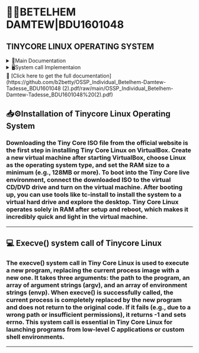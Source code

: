 # 👩‍💻BETELHEM DAMTEW|BDU1601048
##  TINYCORE LINUX OPERATING SYSTEM 
<details>
  <summary>📜Main Documentation</summary>
   <details>
  <summary> Introduction</summary>
    <details>
      <summary> What is Tinycore LInux</summary>
  🖍  A lightweight, minimalist Linux distribution built for low-resource platforms is called Tiny Core Linux. There are several versions of it, the smallest of which is only around 11 MB in size. Despite its small size, Tiny Core offers a modular, adaptable framework that allows customers to add just the functions and apps they require. It is perfect for embedded devices, system recovery, and understanding Linux internals because it boots up rapidly and runs exclusively in RAM. Advanced users that desire complete control over their surroundings are the ideal candidates for Tiny Core.<br>
  🖍  Tiny Core Linux is a notable example of efficiency and minimalism in the history of operating systems. Tiny Core Linux, a lightweight distribution created with the idea that "less is more," aims to offer a flexible and useful computing environment with the least amount of system resources. Because its basic system is only a few gigabytes in size, it is especially well-suited for embedded devices, older technology, and users who value simplicity and speed above bloat.<br>
    </details>
<details>
  <summary>Key Characteristics of Tiny Core Linux</summary>

  ### 1. 🎨 Minimalist Design
Tiny Core Linux is designed to be extremely lightweight, with the core version typically around **16 MB**. This minimalism allows for quick boot times and efficient use of system resources.

### 2. Modular Architecture
By default, the operating system only contains necessary parts. By adding extra software packages, users can personalize their installs and create a customized computing experience.

### 3. Several Versions 📦
There are three primary editions of Tiny Core Linux:
- **Core**: CLI exclusively; no graphical user interface.
**TinyCore**: Contains simple programs and a lightweight GUI (FLWM).
**CorePlus**: Provides additional drivers and wireless networking capability.

### 4. 🧠 RAM-Based Operation
Tiny Core Linux runs primarily in **RAM**, which allows for fast access to files and applications.  
This design choice enhances performance and makes it suitable for systems with limited storage capacity.

### 5. ⚡ Fast Boot Time
The operating system is optimized for quick booting, making it ideal for users who need to get up and running rapidly.  
It can boot from various media, including **USB drives, CDs, and network sources**.

### 6. 🪟 Lightweight User Interface
The default window manager, **FLWM (Fast, Light Window Manager)**, is simple and efficient.  
It provides a user-friendly graphical interface without consuming excessive system resources.

### 7. 📦 Package Management System (TCZ)
Tiny Core Linux utilizes a unique package management system called **TCZ (Tiny Core Zinc)**.  
Users can easily download and install additional software packages from the official repositories.ensuring compatibility with the core system.
</details> 
</details>
  <details>
    <summary>Objectives</summary>
    
  ##  🎯 The objectives of Tiny Core Linux

 The following main goals guided the development of Tiny Core Linux:

 ### 1. ⚡ Low Resource Consumption
 to offer a completely functional operating system that can operate effectively with as little as 46 MB of RAM and very little hardware.

 ### 2. Customization and Modularity
 to provide a modular design that enables users to construct their own system by adding just the necessary apps and components.

 ### 3. 💾 Execution Based on RAM
 to operate fully in RAM, allowing for incredibly fast boot times, rapid performance, and the prevention of host system modifications unless specifically instructed.

 ### 4. 🧩 Control and Simplicity
 to remove extraneous bloat for a clean computing environment and to allow users total control over what is installed and operating on their PCs.

 ### 5. 💡Value of Education
 to act as a learning aid for Linux users who wish to gain a detailed understanding of the inner workings of an operating system and system setup.

 ### 6.  🔄portability.
 It is ideal for safe portable computing, recovery, and troubleshooting since it enables users to carry their operating system on a USB stick and boot it anywhere.

 ### 7. 🛠️ Adaptable Use Cases
 to facilitate a range of use cases, including as operating virtual computers or lightweight containers, resurrecting outdated hardware, and developing embedded systems.
  </details>
  <details>
    <summary>Requirement</summary>
    
## 🖥️ Hardware & Software Requirements for Tiny Core Linux

Tiny Core Linux (TCore) is an ultra-lightweight Linux distribution designed to run efficiently on low-resource or legacy hardware. Below are its hardware and software requirements, categorized by version.

---

### 🔧 1. Minimum & Recommended Hardware Requirements

#### A. Core (Minimal CLI Edition)

- **CPU**: Intel/AMD i486 or compatible (x86 32-bit)
- **RAM**:
  - Minimum: 46 MB (for CLI boot)
  - Recommended: 64 MB
- **Storage**:
  - ISO Size: ~11 MB
  - Frugal Install: 16–32 MB
  - Persistent Storage: 50+ MB (for extensions)
- **Graphics**: No GUI (text mode only)
- **Boot Options**: CD, USB, HDD, PXE (network boot)

#### B. TinyCore (GUI with FLWM)

- **CPU**: Intel/AMD i486 or compatible (x86 32-bit)
- **RAM**:
  - Minimum: 64 MB (barely usable)
  - Recommended: 128 MB (smooth experience)
- **Storage**:
  - ISO Size: ~16 MB
  - Frugal Install: 32–64 MB
  - Persistent Storage: 100+ MB
- **Graphics**:
  - Minimum: 640×480 (VESA-compatible)
  - Recommended: 800×600 or higher
- **Boot Options**: CD, USB, HDD, PXE

#### C. CorePlus (With Wi-Fi & Additional Tools)

- **CPU**: Intel/AMD i486 or compatible (x86 32-bit)
- **RAM**:
  - Minimum: 128 MB
  - Recommended: 256 MB
- **Storage**:
  - ISO Size: ~106 MB
  - Frugal Install: 200+ MB
  - Persistent Storage: 500 MB–1 GB
- **Graphics**:
  - Multiple window managers supported: FLWM, JWM, IceWM
  - Recommended Resolution: 1024×768
- **Boot Options**: CD, USB, HDD, PXE

---

### 📋 2. Detailed Hardware Requirements

#### 🔹 CPU
- Minimum: Intel/AMD i486 (x86 32-bit)
- Recommended: Pentium III or newer
- 64-bit Version: Requires x86_64 CPU

#### 🔹 Memory (RAM)
- **Core (CLI only)**:
  - Min: 46 MB
  - Rec: 64 MB
- **TinyCore (GUI)**:
  - Min: 64 MB
  - Rec: 128 MB
- **CorePlus**:
  - Min: 128 MB
  - Rec: 256 MB
- **Modern Browsers**:
  - Recommended: 512 MB – 1 GB

#### 🔹 Storage
- **Core (CLI)**:
  - ISO: ~11 MB
  - Install: 16–32 MB
- **TinyCore (GUI)**:
  - ISO: ~16 MB
  - Install: 32–64 MB
- **CorePlus**:
  - ISO: ~106 MB
  - Install: 200+ MB
- **Persistent Storage**: 500 MB – 1 GB (for apps/extensions)

#### 🔹 Graphics
- Minimum: VESA-compatible (640×480)
- Recommended: 800×600 or 1024×768
- Supported GUIs: FLWM (default), JWM, IceWM

#### 🔹 Peripherals
- **USB Port**: Required for USB boot
- **Optical Drive**: Required for CD/DVD boot
- **PXE Support**: Available for network booting

#### 🔹 Internet Connection
- Required for:
  - Downloading extensions
  - Software updates
- Offline Install: Possible, but limited without extensions

---

### 💻 3. Software Requirements

#### 🔸 ISO File (Choose One)

- Core (CLI only): ~11 MB
- TinyCore (GUI): ~16 MB
- CorePlus (Wi-Fi & tools): ~106 MB
- Pure 64 (x86_64 version): ~20 MB

#### 🔸 USB Creation Tools

- **Windows**: Rufus, BalenaEtcher
- **Linux**: `dd`, UNetbootin, BalenaEtcher
- **macOS**: BalenaEtcher, Terminal (`dd`)

#### 🔸 CD/DVD Burning Tools

- **Windows**: ImgBurn, CDBurnerXP
- **Linux**: Brasero, K3b, `wodim`
- **macOS**: Disk Utility

#### 🔸 BIOS/UEFI Settings

- Legacy BIOS: Must support USB/CD boot
- UEFI: Supported in some versions (check ISO compatibility)

#### 🔸 Optional Post-Installation Software

- **Browsers**: Dillo (lightweight), Firefox, Chromium
- **Office Tools**: AbiWord, Gnumeric
- **Multimedia**: VLC, MPlayer, Audacious
- **Development**: GCC, Python, Git
- **Networking**: Dropbear (SSH), `wpa_supplicant` (Wi-Fi)

---

### 💡 Note:
If running on bare metal (direct hardware install):
- No host OS is needed.
- Ensure BIOS is configured to boot from your installation media.

  </details>
  <details>
    <summary>Installation steps</summary>
    
## 📥 Installation of Tiny Core Linux Using VMware Workstation

This document provides a detailed, step-by-step guide to installing **Tiny Core Linux** on a virtual machine using **VMware Workstation**. This setup is ideal for testing, learning, or running lightweight Linux systems without affecting your main OS.

---

### 🧰 Prerequisites

Before beginning, make sure you have the following:

* **VMware Workstation** installed on your host machine
* **Tiny Core Linux ISO file** (Download from: [http://www.tinycorelinux.net/](http://www.tinycorelinux.net/))
* Minimum hardware resources:

  * 64 MB RAM (128 MB recommended)
  * 200 MB disk space
  * x86-compatible CPU

---

### 🧱 Step-by-Step Installation

#### 1. **Create a New Virtual Machine**

* Open **VMware Workstation**
* Click **"Create a New Virtual Machine"**
* Choose **Typical (recommended)**
* Click **Next**

#### 2. **Select Installation Media**

* Choose **"Installer disc image file (iso):"**
* Click **Browse** and select your downloaded **Tiny Core ISO**
* Click **Next**

#### 3. **Guest Operating System**

* Select **Linux** as the guest OS
* Choose **Other Linux 5.x or later kernel (32-bit)** or **64-bit** if using CorePure64
* Click **Next**

#### 4. **Name the Virtual Machine**

* Enter a name like `TinyCore_VM`
* Choose a location to save the VM files
* Click **Next**

#### 5. **Specify Disk Capacity**

* Enter **2 GB** (or more if needed)
* Select **Store virtual disk as a single file**
* Click **Next**

#### 6. **Customize Hardware (Optional)**

* Click **Customize Hardware...**
* Adjust the following settings:

  * **Memory**: Set to at least 128 MB
  * **Network Adapter**: NAT or Bridged (depending on your network setup)
* Click **Close** → **Finish**

#### 7. **Power On the Virtual Machine**

* Start the virtual machine
* Tiny Core boot menu appears:

  * Choose **"Boot TinyCore"** for GUI
  * Or choose **Core** for CLI version

#### 8. **Install to Virtual Disk (Optional)**

* Once booted into the desktop:

  * Open **Apps**
  * Search for `tc-install` and install it
  * Run **tc-install**
  * Follow the guided steps:

    * Select installation drive
    * Choose formatting options
    * Set bootloader (e.g., extlinux)

#### 9. **Reboot Without ISO**

* After installation completes:

  * Shut down the VM
  * Go to VM settings → **CD/DVD**
  * Uncheck "Connect at power on" or remove the ISO
* Power on the VM again

You now have a fully installed Tiny Core Linux VM!

---

### ✅ Post-Installation Tips

* Use **Apps** to install essential software
* Configure persistence for saving changes
* Explore different window managers or terminal tools

For more, visit the [Tiny Core Linux Wiki](http://wiki.tinycorelinux.net/).

  </details>
  <details>
    <summary>Issues</summary>
     
## 🐧 TinyCore Linux Installation Issues

While attempting to install TinyCore Linux, I encountered several issues. One notable problem was related to system BIOS settings.

### ⚠️ Issue Example

❌ An error occurred during the installation process because **Intel VT-x (Virtualization Technology)** was disabled in the BIOS settings of my PC. This feature is often required for proper virtualization support, and its absence can cause installation failures or performance issues.
    
  </details>
  <details>
    <summary>Solution</summary>

## ✅ Solution to Installation Issue

As mentioned earlier, I encountered an issue while installing **Tiny Core Linux** on my PC.  
The installation failed because **Intel VT-x** was disabled in my BIOS settings.

### 🛠️ How I Solved It:
To resolve the problem, I took the following steps:

1. Researched the issue on various tech forums and documentation.
2. Rebooted my PC and entered the **BIOS/UEFI settings**.
3. Navigated to the **CPU/Virtualization** section.
4. Enabled the setting called **Intel VT-x (Virtualization Technology)**.
5. Saved the changes and rebooted the system.
6. Retried the installation, and it completed successfully.

> 🔁 Tip: If you're using AMD instead of Intel, look for the setting named **AMD-V**.

    
  </details>
  <details>
    <summary>Filesystem</summary>

# Supported Filesystems in Tiny Core Linux

Tiny Core Linux supports multiple filesystems for flexibility and cross-platform compatibility. Below is a list of supported filesystems and their use cases:

---

### 1. **NTFS**
- Support: Enabled via the `ntfs-3g` package (userspace driver).
- Why: Compatibility with Windows systems for data sharing/access.
  
---

### 2. **FAT32**
- Support: Built into the kernel (native support).
- Why: Universal compatibility for USB drives and portable devices.

---

### 3. **exFAT**
- Support: Requires packages `exfat-utils` and `fuse-exfat`.
- Why: Ideal for large external drives (avoids FAT32's 4GB file limit).

---

### 4. **ext4**
- Support: Native and fully supported.
- Why: Default for Linux systems; reliable, journaled, and fast.

---

### 5. **Btrfs**
- Support: Enabled via kernel modules.
- Why: Advanced features like snapshots and compression (complex setups).

---

### 6. **ZFS**
- Support: Requires third-party modules (not included by default).
- Why: Large volume management and redundancy (not typical for Tiny Core).

---

### 7. **HFS+**
- Support: Read-only via kernel modules; read/write needs extra tools.
- Why: macOS interoperability (limited use cases).

---

### 8. **APFS**
- Support: Experimental drivers only (limited/no native support).
- Why: Proprietary Apple filesystem (rarely used outside macOS).

---

## Notes
- **Persistence**: Use `filetool.sh` to back up configurations (e.g., `mydata.tgz`).  
- **Extensions**: Install filesystem tools via `.tcz` packages (e.g., `ntfs-3g.tcz`).  
- **Boot Options**: Specify persistence locations in boot config (e.g., `tce=UUID`).  

**Recommendations**:  
- Use **ext4** for internal Linux-native storage.  
- Use **FAT32/NTFS/exFAT** for cross-platform USB drives.  
- Avoid **ZFS/APFS** unless required (complexity/minimal support).
  
  </details>
  <details>
    <summary>Advantage and Disadvantage</summary>
    <details>
      <summary>🗂Advantage</summary>
      

 ## Advantages ✅

### 1. **Ultra-Lightweight**
   - **Size**: Base system is ~10–16 MB (Core/TinyCore editions), ideal for legacy hardware or embedded systems.
   - **RAM Usage**: Runs entirely in RAM for blazing-fast performance (configurable).

### 2. **Persistence Control**
   - **Selective Saving**: Use `filetool.sh` to back up only essential data (e.g., `mydata.tgz`).
   - **Temporary Sessions**: Run statelessly for security or testing (no data retained post-reboot).

### 3. **Modular Design**
   - **Extensions (`.tcz`)**: Install software on-demand, keeping the base system clean.
   - **Customizability**: Build a tailored OS with only the packages you need.

### 4. **Fast Boot Times**
   - Boots in seconds due to its small footprint and in-memory operation.

### 5. **Low Hardware Requirements**
   - Works on systems as old as 486 CPUs with 48 MB RAM (Core edition).

### 6. **Security**
   - Reduced attack surface due to minimal pre-installed services.

### 7. **Community & Flexibility**
   - Active community support for niche use cases.
   - Supports multiple filesystems (ext4, NTFS, Btrfs, etc.).

---
</details>
<details>
<summary>❌❌Disadvantages </summary>

### 1. **Steep Learning Curve**
   - Requires Linux expertise for setup, persistence, and troubleshooting.
   - No GUI package manager by default (relies on command-line tools like `tce-ab`).

### 2. **Limited Pre-Installed Software**
   - Even basic tools (e.g., text editors, browsers) must be added via extensions.

### 3. **Manual Persistence Management**
   - Risk of data loss if changes are not explicitly backed up before shutdown.

### 4. **Resource Trade-Offs**
   - Running in RAM consumes memory, which can limit usability on very low-RAM systems when extensions are loaded.

### 5. **Hardware Compatibility**
   - Limited driver support for newer hardware (e.g., Wi-Fi cards, GPUs).

### 6. **Community Size**
   - Smaller community compared to mainstream distros (e.g., Ubuntu), leading to fewer pre-built solutions.

---
</details>
  </details>
<details>
  <summary>Conclusion</summary>

  ## ✅ Conclusion

Tiny Core Linux is not just another lightweight Linux distro—it's a powerful, modular, and blazing-fast operating system that redefines minimalism. Whether you're breathing life into old hardware or building a purpose-driven virtual machine, Tiny Core offers unparalleled performance with an incredibly small footprint.

Its ability to run entirely from RAM makes it exceptionally fast and portable. The modular design empowers users to install only what they need through TCZ extensions, keeping the system lean and efficient. With just 11–16 MB for the base versions, you can boot up a fully functional Linux system in seconds!

However, Tiny Core isn’t for everyone. It requires a bit of a learning curve and a willingness to configure things manually. But for developers, tinkerers, and minimalists who enjoy crafting their own Linux environment—this is an exciting playground.

In short, **Tiny Core Linux** is ideal for anyone seeking performance, customization, and simplicity in a tiny yet mighty package. If you're ready to take control of your system from the core—literally—Tiny Core is the way to go!
  
</details>
  <details>
    <summary>Future Outlook</summary>

    # 🔮 Future Outlook of Tiny Core Linux

Tiny Core Linux occupies a unique position in the Linux ecosystem as one of the most minimalist distributions available. Looking ahead, several key factors will shape its trajectory:

---

## 🧭 Niche Survival in an Evolving Landscape

Tiny Core will likely maintain its status as a premier choice for ultra-lightweight applications, particularly in:

- 🖥️ Legacy hardware revival (pre-2010 machines)
- 🌐 Embedded systems and IoT devices
- 🧠 Specialized use cases requiring RAM-based operation

However, its relevance may diminish for general computing as hardware becomes more powerful and energy-efficient.

---

## ⚙️ Technical Evolution Challenges

The distribution faces pressure to:

- 🔄 Modernize its package base while maintaining minimalism  
- 💡 Improve ARM architecture support  
- 🔐 Address growing security expectations (secure boot, modern encryption)

> Balancing these needs with Tiny Core's core philosophy of simplicity will be crucial to its long-term viability.

---

## 🤝 Community and Development Sustainability

As a primarily volunteer-driven project, Tiny Core’s future depends on:

- 👨‍💻 Attracting new developers to maintain and expand the codebase  
- 🌍 Growing its user community to sustain interest  
- 💼 Potentially establishing commercial support options

---

Tiny Core Linux is expected to continue thriving in niche roles, provided it adapts just enough to modern demands without sacrificing its minimalist ethos.

  </details>
  <details>
    <summary>Virtualization</summary>

# 🖥️ Virtualization in Modern Operating Systems

## 📌 What is Virtualization?

Virtualization refers to the creation of virtual instances of computing resources such as hardware platforms, operating systems, storage devices, or networks. This enables multiple virtual environments—called **virtual machines (VMs)**—to run concurrently on a single physical system through a **hypervisor** or virtualization layer.

---

## 🔑 Key Concepts

- **Hypervisor**: A software layer (e.g., VirtualBox, VMware, KVM) that manages and runs multiple virtual machines.
- **Guest OS**: The operating system running inside the VM.
- **Host OS**: The physical machine’s main operating system.

---

## 🌟 Benefits of Virtualization

- ⚙️ **Resource Efficiency**: Run multiple systems on a single machine, optimizing hardware usage.
- 🔐 **Isolation**: Each VM runs independently, enhancing security and stability.
- 🧪 **Testing & Development**: Safely test software without impacting the host system.
- 🚚 **Portability**: VMs can be easily transferred between machines or platforms.

> In short, virtualization allows one computer to act like many, increasing flexibility, scalability, and efficiency.

---

## ⚙️ How Virtualization Works

Virtualization uses a **hypervisor** to create and manage virtual machines. The hypervisor allocates physical resources—such as CPU, memory, and storage—to each VM, allowing multiple OSes (like Linux, Windows, or Tiny Core) to run simultaneously on one computer.

Each VM behaves like a full standalone computer, running its own applications and OS in complete isolation from others. This setup is particularly useful for:

- Cloud computing environments
- Server consolidation
- Software testing and development
- Network simulations

---

## 🧩 Components of Virtualization

- 🖥️ **Host Machine**: The actual physical hardware that provides the computing resources.
- 🧾 **Guest Machine**: The virtual machine using those resources.
- 🧠 **Hypervisor**: The software layer (Type 1 or Type 2) that manages resource allocation and VM operation.

---

## 🌐 Use Cases

- 🔧 Software development sandboxes
- ☁️ Cloud infrastructure (AWS, Azure, GCP)
- 🧪 Penetration testing labs
- 🏢 Enterprise server management

---

Virtualization is a cornerstone of modern computing, enabling better resource utilization, easier software deployment, and secure, isolated environments for a wide range of applications.

  </details>
</details>
  <details>
    <summary>🖥System call Implementaion</summary>

# ⚙️ Exploring `execve()` System Call in Tiny Core Linux

Tiny Core Linux is a minimal yet powerful Linux distribution, perfect for learning how system calls interact with the kernel. In this README, we dive into the `execve()` system call — a fundamental part of process execution in Linux.

---

## 🧠 What is `execve()`?

The `execve()` system call **replaces the current process image with a new process image**. It is part of the `exec` family (`execl`, `execp`, `execvp`, etc.), but `execve()` is the **lowest-level interface** directly interacting with the kernel.

### 📦 Function Prototype:

# execve() System Call Example in Tiny Core Linux

This example demonstrates the usage of the `execve()` system call in a Tiny Core Linux environment. The `execve()` function replaces the current process with a new program, in this case, `/bin/echo`.

## 📄 Code

```c
// execve_example.c
#include <stdio.h>     // for printf(), perror()
#include <unistd.h>    // for execve()
#include <stdlib.h>    // for exit()

int main() {
    // Program to execute
    char *program = "/bin/echo";

    // Arguments (argv): first is the name of the program, then parameters, and NULL-terminated
    char *args[] = { "echo", "Hello from Tiny Core Linux!", NULL };

    // Environment (envp): NULL for default environment
    char *envp[] = { NULL };

    // Execute the program
    if (execve(program, args, envp) == -1) {
        perror("execve failed"); // Print error if execve fails
        exit(EXIT_FAILURE);
    }

    return 0; // Will only execute if execve fails
}

int execve(const char *pathname, char *const argv[], char *const envp[]);
```
</details>
📄 [Click here to get the full documentation](https://github.com/b2betty/OSSP_Individual_Betelhem-Damtew-Tadesse_BDU1601048 (2).pdf/raw/main/OSSP_Individual_Betelhem-Damtew-Tadesse_BDU1601048%20(2).pdf)


## 📥⚙️Installation of Tinycore Linux Operating System
### Downloading the Tiny Core ISO file from the official website is the first step in installing Tiny Core Linux on VirtualBox.  Create a new virtual machine after starting VirtualBox, choose Linux as the operating system type, and set the RAM size to a minimum (e.g., 128MB or more).  To boot into the Tiny Core live environment, connect the downloaded ISO to the virtual CD/DVD drive and turn on the virtual machine.  After booting up, you can use tools like tc-install to install the system to a virtual hard drive and explore the desktop.  Tiny Core Linux operates solely in RAM after setup and reboot, which makes it incredibly quick and light in the virtual machine.
---
## 💻 Execve() system call of Tinycore Linux
### The execve() system call in Tiny Core Linux is used to execute a new program, replacing the current process image with a new one. It takes three arguments: the path to the program, an array of argument strings (argv), and an array of environment strings (envp). When execve() is successfully called, the current process is completely replaced by the new program and does not return to the original code. If it fails (e.g., due to a wrong path or insufficient permissions), it returns -1 and sets errno. This system call is essential in Tiny Core Linux for launching programs from low-level C applications or custom shell environments.
---
